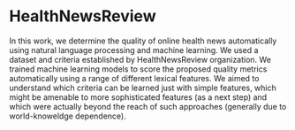 # HealthNewsReview
In this work, we determine the quality of online health news automatically using natural language processing and machine learning. 
We used a dataset and criteria established by HealthNewsReview organization. 
We trained machine learning models to score the proposed quality metrics automatically using a range of different lexical features. 
We aimed to understand which criteria can be learned just with simple features, which might be amenable to more sophisticated features (as a next step) and which were actually beyond the reach of such approaches (generally due to world-knoweldge dependence).
